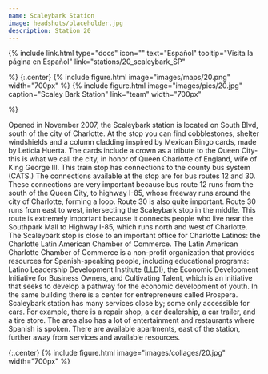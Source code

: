 ```yaml
---
name: Scaleybark Station
image: headshots/placeholder.jpg
description: Station 20
---
```


{%
  include link.html
  type="docs"
  icon=""
  text="Español"
  tooltip="Visita la página en Español"
  link="stations/20_scaleybark_SP"

%}
{:.center}
{%
  include figure.html
  image="images/maps/20.png"
  width="700px"
%}
{%
  include figure.html
  image="images/pics/20.jpg"
  caption="Scaley Bark Station"
  link="team"
  width="700px"

%}


Opened in November 2007, the Scaleybark station is located on South Blvd, south of the city of Charlotte. At the stop you can find cobblestones, shelter windshields and a column cladding inspired by Mexican Bingo cards, made by Leticia Huerta. The cards include a crown as a tribute to the Queen City- this is what we call the city, in honor of Queen Charlotte of England, wife of King George III.
This train stop has connections to the county bus system (CATS.) The connections available at the stop are for bus routes 12 and 30. These connections are very important because bus route 12 runs from the south of the Queen City, to highway I-85, whose freeway runs around the city of Charlotte, forming a loop. Route 30 is also quite important. Route 30 runs from east to west, intersecting the Scaleybark stop in the middle. This route is extremely important because it connects people who live near the Southpark Mall to Highway I-85, which runs north and west of Charlotte.
The Scaleybark stop is close to an important office for Charlotte Latinos: the Charlotte Latin American Chamber of Commerce. The Latin American Charlotte Chamber of Commerce is a non-profit organization that provides resources for Spanish-speaking people, including educational programs: Latino Leadership Development Institute (LLDI), the Economic Development Initiative for Business Owners, and Cultivating Talent, which is an initiative that seeks to develop a pathway for the economic development of youth. In the same building there is a center for entrepreneurs called Prospera.
Scaleybark station has many services close by; some only accessible for cars.  For example, there is a repair shop, a car dealership, a car trailer, and a tire store. The area also has a lot of entertainment and restaurants where Spanish is spoken. There are available apartments, east of the station, further away from services and available resources. 

{:.center}
{%
include figure.html
image="images/collages/20.jpg"
width="700px"
%}
